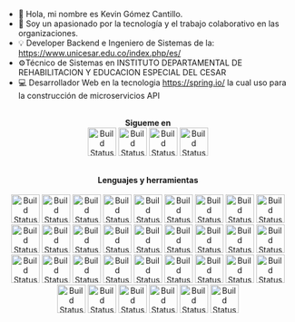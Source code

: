 - 👋 Hola, mi nombre es Kevin Gómez Cantillo.
- 👀 Soy un apasionado por la tecnología y el trabajo colaborativo en las organizaciones.
- 💡 Developer Backend e Ingeniero de Sistemas de la: https://www.unicesar.edu.co/index.php/es/
- ⚙Técnico de Sistemas en INSTITUTO DEPARTAMENTAL DE REHABILITACION Y EDUCACION ESPECIAL DEL CESAR 
- 💻 Desarrollador Web en la tecnologia https://spring.io/ la cual uso para la construcción de microservicios API


<link rel="stylesheet" href="https://cdn.jsdelivr.net/npm/bootswatch@4.5.2/dist/sketchy/bootstrap.min.css" integrity="sha384-RxqHG2ilm4r6aFRpGmBbGTjsqwfqHOKy1ArsMhHusnRO47jcGqpIQqlQK/kmGy9R" crossorigin="anonymous">
<p align="center">
<br>
<label><b>Sigueme en</b></label>
<br>
<a href="https://www.linkedin.com/in/kevin-g%C3%B3mez-cantillo-1aba6a165/"><img src="https://1000logos.net/wp-content/uploads/2017/03/Linkedin-Logo.png" alt="Build Status" height=50></a>
<a href="mailto:servidorkgc@gmail.com"><img src="https://cdn-icons-png.flaticon.com/512/5968/5968534.png" alt="Build Status" height=50></a>
<a href="https://web.facebook.com/kevingc99"><img src="https://icon-library.com/images/facebook-icon-25x25/facebook-icon-25x25-18.jpg" alt="Build Status" height=50></a>
<label><b></b></label>
<a href="https://api.whatsapp.com/send?phone=573113940272"><img src="https://pngimg.com/uploads/whatsapp/whatsapp_PNG95147.png" alt="Build Status" height=50></a>

</p>

<p align="center">
<br>
<label><b>Lenguajes y herramientas</b></label>
<br>
<br>
<a href="#"><img src="https://cdn-icons-png.flaticon.com/512/226/226777.png" alt="Build Status" height=50></a>
<a href="#"><img src="https://cdn-icons-png.flaticon.com/512/1199/1199124.png" alt="Build Status" height=50></a>
<label><b></b></label>
<a href="#"><img src="https://cdn-icons-png.flaticon.com/512/6132/6132221.png" alt="Build Status" height=50></a>
<label><b></b></label>
<a href="#"><img src="https://cdn-icons-png.flaticon.com/512/6132/6132222.png" alt="Build Status" height=50></a>
<a href="#"><img src="https://cdn-icons-png.flaticon.com/512/143/143655.png" alt="Build Status" height=50></a>
<label><b></b></label>
<a href="#"><img src="https://cdn-icons-png.flaticon.com/512/5968/5968381.png" alt="Build Status" height=50></a>
<a href="#"><img src="https://cdn-icons-png.flaticon.com/512/2748/2748941.png" alt="Build Status" height=50></a>
<label><b></b></label>
<a href="#"><img src="https://cdn-icons-png.flaticon.com/512/138/138928.png" alt="Build Status" height=50></a>
<a href="#"><img src="https://cdn-icons-png.flaticon.com/512/1199/1199128.png" alt="Build Status" height=50></a>
<label><b></b></label>
<a href="#"><img src="https://cdn-icons-png.flaticon.com/512/732/732190.png" alt="Build Status" height=50></a>
<a href="#"><img src="https://cdn-icons-png.flaticon.com/512/5968/5968389.png" alt="Build Status" height=50></a>
<label><b></b></label>
<a href="#"><img src="https://cdn-icons-png.flaticon.com/512/5548/5548401.png" alt="Build Status" height=50></a>
<a href="#"><img src="https://cdn-icons-png.flaticon.com/512/5968/5968332.png" alt="Build Status" height=50></a>
<label><b></b></label>
<a href="#"><img src="https://cdn-icons-png.flaticon.com/512/919/919853.png" alt="Build Status" height=50></a>
<a href="#"><img src="https://cdn-icons-png.flaticon.com/512/5968/5968322.png" alt="Build Status" height=50></a>
<label><b></b></label>
<a href="#"><img src="https://cdn-icons-png.flaticon.com/512/4319/4319147.png" alt="Build Status" height=50></a>
<a href="#"><img src="https://cdn-icons-png.flaticon.com/512/919/919856.png" alt="Build Status" height=50></a>
<label><b></b></label>
<a href="#"><img src="https://cdn-icons-png.flaticon.com/512/5968/5968342.png" alt="Build Status" height=50></a>
<a href="#"><img src="https://cdn-icons-png.flaticon.com/512/5968/5968875.png" alt="Build Status" height=50></a>
<label><b></b></label>
<a href="#"><img src="https://cdn-icons-png.flaticon.com/512/5136/5136897.png" alt="Build Status" height=50></a>
<a href="#"><img src="https://cdn-icons-png.flaticon.com/512/5969/5969282.png" alt="Build Status" height=50></a>
<label><b></b></label>
<a href="#"><img src="https://cdn-icons-png.flaticon.com/512/4926/4926624.png" alt="Build Status" height=50></a>
<a href="#"><img src="https://cdn-icons-png.flaticon.com/512/4319/4319210.png" alt="Build Status" height=50></a>
<label><b></b></label>
<a href="#"><img src="https://cdn-icons-png.flaticon.com/512/888/888839.png" alt="Build Status" height=50></a>
<a href="#"><img src="https://cdn-icons-png.flaticon.com/512/6124/6124995.png" alt="Build Status" height=50></a>
<label><b></b></label>
<a href="#"><img src="https://upload.wikimedia.org/wikipedia/commons/2/21/Matlab_Logo.png" alt="Build Status" height=50></a>
<a href="#"><img src="https://cdn-icons-png.flaticon.com/512/5968/5968350.png" alt="Build Status" height=50></a>
<label><b></b></label>
<a href="#"><img src="https://cdn-icons-png.flaticon.com/512/3967/3967189.png" alt="Build Status" height=50></a>
<a href="#"><img src="https://cdn-icons-png.flaticon.com/512/5968/5968520.png" alt="Build Status" height=50></a>
<label><b></b></label>
<a href="#"><img src="https://www.chip.gov.co/schip_rt/plantillas/images/logochip-01.png" alt="Build Status" height=50></a>
<a href="#"><img src="https://www.cundinamarca.gov.co/wcm/connect/45b42bd7-39ae-481a-836f-a428768d10ad/contra%2Bgen.jpg?MOD=AJPERES&CACHEID=ROOTWORKSPACE-45b42bd7-39ae-481a-836f-a428768d10ad-oDsf1Dz" alt="Build Status" height=50></a>
<label><b></b></label>
<a href="#"><img src="https://www.contraloriasai.gov.co/images/LOGO%20SIA%20CONTRALORIAS%20RENDICION%20DE%20CUENTAS/Logo_SIA_Contralorias_Rendicuentas.jpg" alt="Build Status" height=50></a>
<a href="#"><img src="https://www.supersalud.gov.co/es-co/Paginas/Protecci%C3%B3n%20al%20Usuario/chatBotTest/recursos-chatbot-ciudadanos/img/logo-supersalud.png" alt="Build Status" height=50></a>
  
</p>






